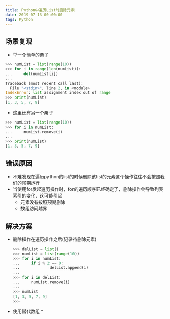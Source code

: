 ```yaml
---
title: Python中遍历List时删除元素
date: 2019-07-13 00:00:00
tags: Python
---
```

## 场景复现

* 举一个简单的栗子

``` python
>>> numList = list(range(10))
>>> for i in range(len(numList)):
...     del(numList[i])
...
Traceback (most recent call last):
  File "<stdin>", line 2, in <module>
IndexError: list assignment index out of range
>>> print(numList)
[1, 3, 5, 7, 9]
```

* 这里还有另一个栗子

``` python
>>> numList = list(range(10))
>>> for i in numList:
...     numList.remove(i)
... 
>>> print(numList)
[1, 3, 5, 7, 9]
```

## 错误原因

* 不难发现在遍历python的list的时候删除该list的元素这个操作往往不会按照我们的预期运行
* 当使用for发起遍历操作时，for的遍历顺序已经确定了，删除操作会导致列表索引的变化，这可能引起
  * 元素没有按照预期删除
  * 数组访问越界

## 解决方案

* 删除操作在遍历操作之后(记录待删除元素)

  ``` python
  >>> delList = list() 
  >>> numList = list(range(10))
  >>> for i in numList:  
  ...     if i % 2 == 0:
  ...             delList.append(i)
  ... 
  >>> for i in delList: 
  ...     numList.remove(i)
  ... 
  >>> numList
  [1, 3, 5, 7, 9]
  >>> 
  ```

* 使用替代数组
  * 